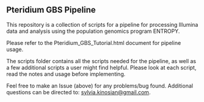 ## Pteridium GBS Pipeline

This repository is a collection of scripts for a pipeline for processing Illumina data and analysis using the population genomics program ENTROPY.

Please refer to the Pteridium\_GBS\_Tutorial.html document for pipeline usage. 

The scripts folder contains all the scripts needed for the pipeline, as well as a few additional scripts a user might find helpful. Please look at each script, read the notes and usage before implementing.

Feel free to make an Issue (above) for any problems/bug found. Additional questions can be directed to: sylvia.kinosian@gmail.com.
